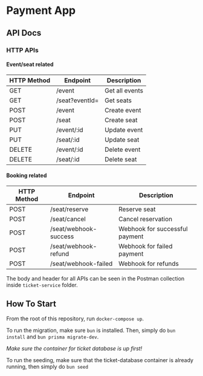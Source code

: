 # Payment App

## API Docs

### HTTP APIs

#### Event/seat related

| HTTP Method | Endpoint | Description |
| ----------- | -------- | ----------- |
| GET | /event | Get all events |
| GET | /seat?eventId=<eventId> | Get seats |
| POST | /event | Create event |
| POST | /seat | Create seat |
| PUT | /event/:id | Update event |
| PUT | /seat/:id | Update seat |
| DELETE | /event/:id | Delete event |
| DELETE | /seat/:id | Delete seat |


#### Booking related
| HTTP Method | Endpoint | Description |
| ----------- | -------- | ----------- |
| POST | /seat/reserve | Reserve seat |
| POST | /seat/cancel | Cancel reservation |
| POST | /seat/webhook-success | Webhook for successful payment |
| POST | /seat/webhook-refund | Webhook for failed payment |
| POST | /seat/webhook-failed | Webhook for refunds |

The body and header for all APIs can be seen in the Postman collection inside `ticket-service` folder.

## How To Start

From the root of this repository, run `docker-compose up`.

To run the migration, make sure `bun` is installed. Then, simply do `bun install` and `bun prisma migrate-dev`.

 _Make sure the container for ticket database is up first!_

To run the seeding, make sure that the ticket-database container is already running, then simply do `bun seed`

